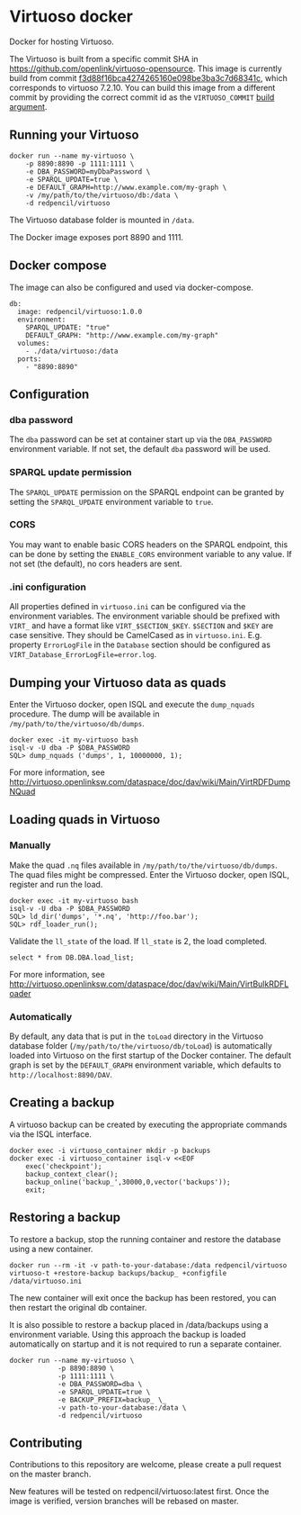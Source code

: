 # Virtuoso docker
Docker for hosting Virtuoso.

The Virtuoso is built from a specific commit SHA in https://github.com/openlink/virtuoso-opensource.
This image is currently build from commit [f3d88f16bca4274265160e098be3ba3c7d68341c](https://github.com/openlink/virtuoso-opensource/commit/f3d88f16bca4274265160e098be3ba3c7d68341c), which corresponds to virtuoso 7.2.10. You can build this image from a different commit by providing the correct commit id as the `VIRTUOSO_COMMIT` [build argument](https://docs.docker.com/engine/reference/commandline/build/#set-build-time-variables---build-arg).

## Running your Virtuoso
    docker run --name my-virtuoso \
        -p 8890:8890 -p 1111:1111 \
        -e DBA_PASSWORD=myDbaPassword \
        -e SPARQL_UPDATE=true \
        -e DEFAULT_GRAPH=http://www.example.com/my-graph \
        -v /my/path/to/the/virtuoso/db:/data \
        -d redpencil/virtuoso

The Virtuoso database folder is mounted in `/data`.

The Docker image exposes port 8890 and 1111.

## Docker compose
The image can also be configured and used via docker-compose.

```
db:
  image: redpencil/virtuoso:1.0.0
  environment:
    SPARQL_UPDATE: "true"
    DEFAULT_GRAPH: "http://www.example.com/my-graph"
  volumes:
    - ./data/virtuoso:/data
  ports:
    - "8890:8890"
```

## Configuration
### dba password
The `dba` password can be set at container start up via the `DBA_PASSWORD` environment variable. If not set, the default `dba` password will be used.

### SPARQL update permission
The `SPARQL_UPDATE` permission on the SPARQL endpoint can be granted by setting the `SPARQL_UPDATE` environment variable to `true`.

### CORS
You may want to enable basic CORS headers on the SPARQL endpoint, this can be done by setting the `ENABLE_CORS` environment variable to any value. If not set (the default), no cors headers are sent.

### .ini configuration
All properties defined in `virtuoso.ini` can be configured via the environment variables. The environment variable should be prefixed with `VIRT_` and have a format like `VIRT_$SECTION_$KEY`. `$SECTION` and `$KEY` are case sensitive. They should be CamelCased as in `virtuoso.ini`. E.g. property `ErrorLogFile` in the `Database` section should be configured as `VIRT_Database_ErrorLogFile=error.log`.

## Dumping your Virtuoso data as quads
Enter the Virtuoso docker, open ISQL and execute the `dump_nquads` procedure. The dump will be available in `/my/path/to/the/virtuoso/db/dumps`.

    docker exec -it my-virtuoso bash
    isql-v -U dba -P $DBA_PASSWORD
    SQL> dump_nquads ('dumps', 1, 10000000, 1);

For more information, see http://virtuoso.openlinksw.com/dataspace/doc/dav/wiki/Main/VirtRDFDumpNQuad

## Loading quads in Virtuoso
### Manually
Make the quad `.nq` files available in `/my/path/to/the/virtuoso/db/dumps`. The quad files might be compressed. Enter the Virtuoso docker, open ISQL, register and run the load.

    docker exec -it my-virtuoso bash
    isql-v -U dba -P $DBA_PASSWORD
    SQL> ld_dir('dumps', '*.nq', 'http://foo.bar');
    SQL> rdf_loader_run();

Validate the `ll_state` of the load. If `ll_state` is 2, the load completed.

    select * from DB.DBA.load_list;

For more information, see http://virtuoso.openlinksw.com/dataspace/doc/dav/wiki/Main/VirtBulkRDFLoader

### Automatically
By default, any data that is put in the `toLoad` directory in the Virtuoso database folder (`/my/path/to/the/virtuoso/db/toLoad`) is automatically loaded into Virtuoso on the first startup of the Docker container. The default graph is set by the `DEFAULT_GRAPH` environment variable, which defaults to `http://localhost:8890/DAV`.

## Creating a backup
A virtuoso backup can be created by executing the appropriate commands via the ISQL interface.

```
docker exec -i virtuoso_container mkdir -p backups
docker exec -i virtuoso_container isql-v <<EOF
    exec('checkpoint');
    backup_context_clear();
    backup_online('backup_',30000,0,vector('backups'));
    exit;
```
## Restoring a backup
To restore a backup, stop the running container and restore the database using a new container.

```
docker run --rm -it -v path-to-your-database:/data redpencil/virtuoso virtuoso-t +restore-backup backups/backup_ +configfile /data/virtuoso.ini
```

The new container will exit once the backup has been restored, you can then restart the original db container.

It is also possible to restore a backup placed in /data/backups using a environment variable. Using this approach the backup is loaded automatically on startup and it is not required to run a separate container.

```
docker run --name my-virtuoso \
            -p 8890:8890 \
            -p 1111:1111 \
            -e DBA_PASSWORD=dba \
            -e SPARQL_UPDATE=true \
            -e BACKUP_PREFIX=backup_ \_
            -v path-to-your-database:/data \
            -d redpencil/virtuoso
```

## Contributing

Contributions to this repository are welcome, please create a pull request on the master branch.

New features will be tested on redpencil/virtuoso:latest first. Once the image is verified, version branches will be rebased on master.
